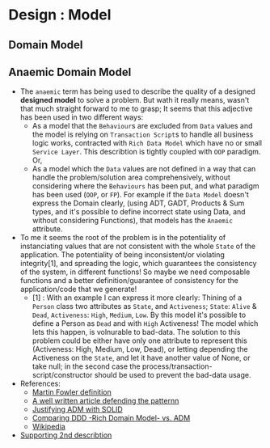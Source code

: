 # Design : Model

## Domain Model

## Anaemic Domain Model 
- The `anaemic` term has being used to describe the quality of a designed **designed model** to solve a problem. But wath it really means, wasn't that much straight forward to me to grasp; It seems that this adjective has been used in two different ways:
  -  As a model that the `Behaviour`s are excluded from `Data` values and the model is relying on `Transaction Script`s to handle all business logic works, contracted with `Rich Data Model` which have no or small `Service Layer`. This describtion is tightly coupled with `OOP` paradigm. Or,
  - As a model which the `Data` values are not defined in a way that can handle the problem/solution area comprehensively, without considering where the `Behaviours` has been put, and what paradigm has been used (`OOP`, or `FP`). For example if the `Data Model` doesn't express the Domain clearly, (using ADT, GADT, Products & Sum types, and it's possible to define incorrect state using Data, and without considering Functions), that models has the `Anaemic` attribute.
- To me it seems the root of the problem is in the potentiality of instanciating values that are not consistent with the whole `State` of the application. The potentiality of being inconsistent/or violating integrity[1], and spreading the logic, which guarantees the consistency of the system, in different functions! So maybe we need composable functions and a better definition/guarantee of consistency for the application/code that we generate!
  - [1] : With an example I can express it more clearly: Thining of a `Person` class two attributes as `State`, and `Activeness`; `State`: `Alive` & `Dead`, `Activeness`: `High`, `Medium`, `Low`. By this model it's possible to define a Person as `Dead` and with `High` Activeness! The model which lets this happen, is volnurable to bad-data. The solution to this problem could be either have only one attribute to represent this (Activeness: High, Medium, Low, Dead), or letting depending the Activeness on the `State`, and let it have another value of None, or take null; in the second case the process/transaction-script/constructor should be used to prevent the bad-data usage.
- References:
  - [Martin Fowler definition](https://martinfowler.com/bliki/AnemicDomainModel.html)
  - [A well written article defending the patternn](https://blog.codecentric.de/en/2019/10/ddd-vs-anemic-domain-models/#comments)
  - [Justifying ADM with SOLID](https://blog.inf.ed.ac.uk/sapm/2014/02/04/the-anaemic-domain-model-is-no-anti-pattern-its-a-solid-design/)
  - [Comparing DDD -Rich Domain Model- vs. ADM](https://blog.pragmatists.com/domain-driven-design-vs-anemic-model-how-do-they-differ-ffdee9371a86)
  - [Wikipedia](https://en.wikipedia.org/wiki/Anemic_domain_model)
 - [Supporting 2nd describtion](https://softwareengineering.stackexchange.com/questions/317587/is-it-still-valid-to-speak-about-anemic-model-in-the-context-of-functional-progr)

